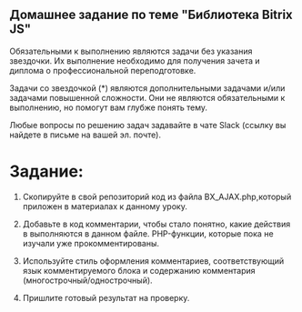 ## Домашнее задание по теме "Библиотека Bitrix JS"

Обязательными к выполнению являются задачи без указания звездочки. Их выполнение необходимо для получения зачета и диплома о профессиональной переподготовке.

Задачи со звездочкой (*) являются дополнительными задачами и/или задачами повышенной сложности. Они не являются обязательными к выполнению, но помогут вам глубже понять тему.

Любые вопросы по решению задач задавайте в чате Slack (ссылку вы найдете в письме на вашей эл. почте).

# Задание:
1. Скопируйте в свой репозиторий код из файла BX_AJAX.php,который приложен в материалах к данному уроку.

2. Добавьте в код комментарии, чтобы стало понятно, какие действия в выполняются в данном файле.
PHP-функции, которые пока не изучали уже прокомментированы.

3. Используйте стиль оформления комментариев, соответствующий язык комментируемого блока и содержанию комментария (многострочный/однострочный).

4. Пришлите готовый результат на проверку.
